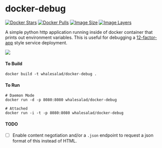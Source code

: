 # docker-debug

[![Docker Stars](https://img.shields.io/docker/stars/whalesalad/docker-debug.svg)](https://hub.docker.com/r/whalesalad/docker-debug/)
[![Docker Pulls](https://img.shields.io/docker/pulls/whalesalad/docker-debug.svg)](https://hub.docker.com/r/whalesalad/docker-debug/)
[![Image Size](https://img.shields.io/imagelayers/image-size/whalesalad/docker-debug/latest.svg)](https://imagelayers.io/?images=whalesalad/docker-debug:latest)
[![Image Layers](https://img.shields.io/imagelayers/layers/whalesalad/docker-debug/latest.svg)](https://imagelayers.io/?images=whalesalad/docker-debug:latest)

A simple python http application running inside of docker container that prints out environment variables. This is useful for debugging a [12-factor-app](http://12factor.net/) style service deployment.

![](http://i.imgur.com/oWpIlvz.png)

#### To Build

    docker build -t whalesalad/docker-debug .

#### To Run
    
    # Daemon Mode
    docker run -d -p 8080:8080 whalesalad/docker-debug

    # Attached
    docker run -i -t -p 8080:8080 whalesalad/docker-debug

#### TODO

- [ ] Enable content negotiation and/or a `.json` endpoint to request a json format of this instead of HTML.
